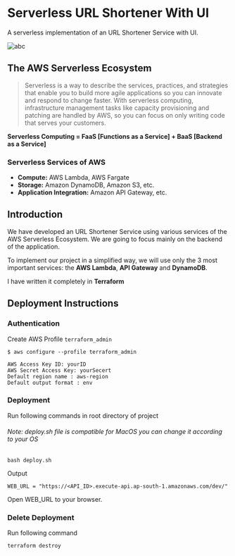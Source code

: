 # **Serverless URL Shortener With UI**

A serverless implementation of an URL Shortener Service with UI.

![abc](https://i.postimg.cc/0jRFJN1z/URL-Shortener-With-UI.gif)

## The AWS Serverless Ecosystem

> Serverless is a way to describe the services, practices, and strategies that enable you to build more agile applications so you can innovate and respond to change faster. With serverless computing, infrastructure management tasks like capacity provisioning and patching are handled by AWS, so you can focus on only writing code that serves your customers.

**Serverless Computing = FaaS [Functions as a Service] + BaaS [Backend as a Service]**

### Serverless Services of AWS

* **Compute:** AWS Lambda, AWS Fargate
* **Storage:** Amazon DynamoDB, Amazon S3, etc.
* **Application Integration:** Amazon API Gateway, etc.

## **Introduction**

We have developed an URL Shortener Service using various services of the AWS Serverless Ecosystem. We are going to focus mainly on the backend of the application.

To implement our project in a simplified way, we will use only the 3 most important services: the **AWS Lambda**, **API Gateway** and **DynamoDB**.

I have written it completely in **Terraform**

## Deployment Instructions

### Authentication

Create AWS Profile `terraform_admin`

```
$ aws configure --profile terraform_admin

AWS Access Key ID: yourID
AWS Secret Access Key: yourSecert
Default region name : aws-region
Default output format : env
```

### Deployment

Run following commands in root directory of project

###### Note: deploy.sh file is compatible for MacOS you can change it according to your OS

```
bash deploy.sh
```

Output

```
WEB_URL = "https://<API_ID>.execute-api.ap-south-1.amazonaws.com/dev/"
```

Open WEB_URL to your browser.

### Delete Deployment

Run following command

```
terraform destroy
```
